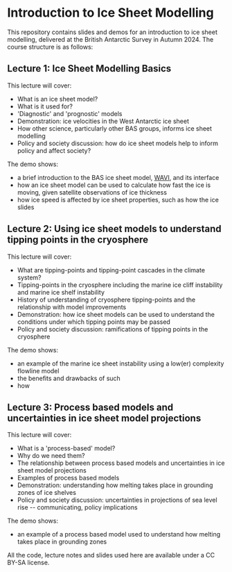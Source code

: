 # Introduction to Ice Sheet Modelling
This repository contains slides and demos for an introduction to ice sheet modelling, delivered at the British Antarctic Survey in Autumn 2024. The course structure is as follows:

## Lecture 1: Ice Sheet Modelling Basics
This lecture will cover:
* What is an ice sheet model?
* What is it used for?
* 'Diagnostic' and 'prognostic' models
* Demonstration: ice velocities in the West Antarctic ice sheet
* How other science, particularly other BAS groups, informs ice sheet modelling
* Policy and society discussion: how do ice sheet models help to inform policy and affect society?

The demo shows:
* a brief introduction to the BAS ice sheet model, [WAVI](https://rjarthern.github.io/WAVI.jl/), and its interface
* how an ice sheet model can be used to calculate how fast the ice is moving, given satellite observations of ice thickness
* how ice speed is affected by ice sheet properties, such as how the ice slides

## Lecture 2: Using ice sheet models to understand tipping points in the cryosphere
This lecture will cover:
* What are tipping-points and tipping-point cascades in the climate system?
* Tipping-points in the cryosphere including the marine ice cliff instability and marine ice shelf instability
* History of understanding of cryosphere tipping-points and the relationship with model improvements
* Demonstration: how ice sheet models can be used to understand the conditions under which tipping points may be passed
* Policy and society discussion: ramifications of tipping points in the cryosphere 

The demo shows:
* an example of the marine ice sheet instability using a low(er) complexity flowline model
* the benefits and drawbacks of such
* how 

## Lecture 3: Process based models and uncertainties in ice sheet model projections
This lecture will cover:
* What is a 'process-based' model?
* Why do we need them?
* The relationship between process based models and uncertainties in ice sheet model projections
* Examples of process based models
* Demonstration: understanding how melting takes place in grounding zones of ice shelves
* Policy and society discussion: uncertainties in projections of sea level rise -- communicating, policy implications

The demo shows:
* an example of a process based model used to understand how melting takes place in grounding zones

All the code, lecture notes and slides used here are available under a CC BY-SA license. 

